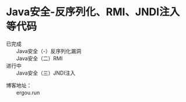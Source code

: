 # Java安全-反序列化、RMI、JNDI注入等代码
已完成  
　　Java安全（-）反序列化漏洞  
　　Java安全（二）RMI  
进行中  
　　Java安全（三）JNDI注入  
  
博客地址：  
　　ergou.run  
